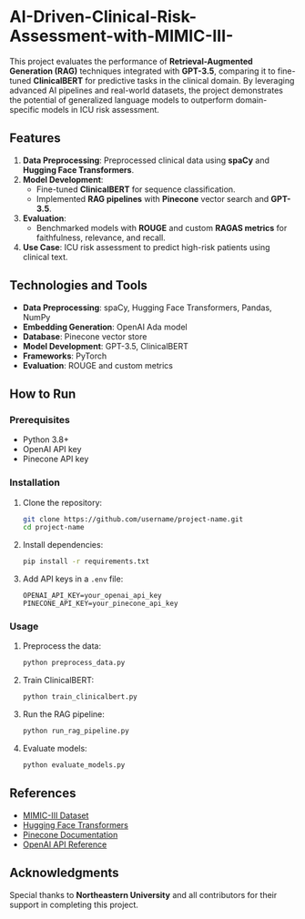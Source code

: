 # AI-Driven-Clinical-Risk-Assessment-with-MIMIC-III-


This project evaluates the performance of **Retrieval-Augmented Generation (RAG)** techniques integrated with **GPT-3.5**, comparing it to fine-tuned **ClinicalBERT** for predictive tasks in the clinical domain. By leveraging advanced AI pipelines and real-world datasets, the project demonstrates the potential of generalized language models to outperform domain-specific models in ICU risk assessment.

## Features

1. **Data Preprocessing**: Preprocessed clinical data using **spaCy** and **Hugging Face Transformers**.
2. **Model Development**:
   - Fine-tuned **ClinicalBERT** for sequence classification.
   - Implemented **RAG pipelines** with **Pinecone** vector search and **GPT-3.5**.
3. **Evaluation**:
   - Benchmarked models with **ROUGE** and custom **RAGAS metrics** for faithfulness, relevance, and recall.
4. **Use Case**: ICU risk assessment to predict high-risk patients using clinical text.

## Technologies and Tools

- **Data Preprocessing**: spaCy, Hugging Face Transformers, Pandas, NumPy
- **Embedding Generation**: OpenAI Ada model
- **Database**: Pinecone vector store
- **Model Development**: GPT-3.5, ClinicalBERT
- **Frameworks**: PyTorch
- **Evaluation**: ROUGE and custom metrics

## How to Run

### Prerequisites
- Python 3.8+
- OpenAI API key
- Pinecone API key

### Installation
1. Clone the repository:
   ```bash
   git clone https://github.com/username/project-name.git
   cd project-name
   ```
2. Install dependencies:
   ```bash
   pip install -r requirements.txt
   ```
3. Add API keys in a `.env` file:
   ```
   OPENAI_API_KEY=your_openai_api_key
   PINECONE_API_KEY=your_pinecone_api_key
   ```

### Usage
1. Preprocess the data:
   ```bash
   python preprocess_data.py
   ```
2. Train ClinicalBERT:
   ```bash
   python train_clinicalbert.py
   ```
3. Run the RAG pipeline:
   ```bash
   python run_rag_pipeline.py
   ```
4. Evaluate models:
   ```bash
   python evaluate_models.py
   ```

## References

- [MIMIC-III Dataset](https://physionet.org/content/mimiciii/1.4/)
- [Hugging Face Transformers](https://huggingface.co/docs/transformers/)
- [Pinecone Documentation](https://docs.pinecone.io/)
- [OpenAI API Reference](https://platform.openai.com/docs/api-reference)

## Acknowledgments

Special thanks to **Northeastern University** and all contributors for their support in completing this project.
